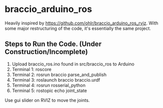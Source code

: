# braccio_arduino_ros

Heavily inspired by https://github.com/ohlr/braccio_arduino_ros_rviz. With some major restructuring of the code, it's essentially the same project.

## Steps to Run the Code. (Under Construction/Incomplete)

1. Upload braccio_ros.ino found in src/braccio_ros to Arduino
2. Terminal 1: roscore
3. Terminal 2: rosrun braccio parse_and_publish
4. Terminal 3: roslaunch braccio braccio.urdf
5. Terminal 4: rosrun rosserial_python
6. Terminal 5: rostopic echo joint_state

Use gui slider on RVIZ to move the joints. 
